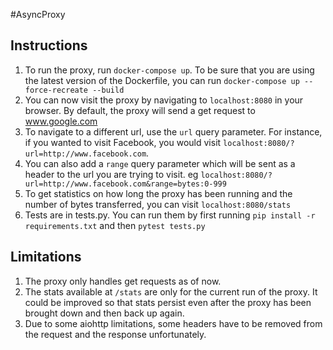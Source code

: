#AsyncProxy

## Instructions
1. To run the proxy, run `docker-compose up`. To be sure that you are using the latest version of the Dockerfile, you 
can run `docker-compose up --force-recreate --build`
1. You can now visit the proxy by navigating to `localhost:8080` in your browser. By default, the proxy will send a get 
request to www.google.com
1. To navigate to a different url, use the `url` query parameter. For instance, if you wanted to visit Facebook, you 
would visit `localhost:8080/?url=http://www.facebook.com`.
1. You can also add a `range` query parameter which will be sent as a header to the url you are trying to visit. 
eg `localhost:8080/?url=http://www.facebook.com&range=bytes:0-999`
1. To get statistics on how long the proxy has been running and the number of bytes transferred, you can visit 
`localhost:8080/stats`
1. Tests are in tests.py. You can run them by first running `pip install -r requirements.txt` and then `pytest tests.py`

## Limitations
1. The proxy only handles get requests as of now.
1. The stats available at `/stats` are only for the current run of the proxy. It could be improved so that stats persist
even after the proxy has been brought down and then back up again.
1. Due to some aiohttp limitations, some headers have to be removed from the request and the response unfortunately.